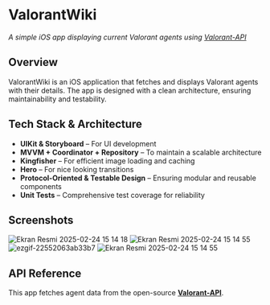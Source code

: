 # **ValorantWiki**  
*A simple iOS app displaying current Valorant agents using [Valorant-API](https://valorant-api.com/)*  

## **Overview**  
ValorantWiki is an iOS application that fetches and displays Valorant agents with their details. The app is designed with a clean architecture, ensuring maintainability and testability.  

## **Tech Stack & Architecture**  
- **UIKit & Storyboard** – For UI development  
- **MVVM + Coordinator + Repository** – To maintain a scalable architecture  
- **Kingfisher** – For efficient image loading and caching
- **Hero** – For nice looking transitions
- **Protocol-Oriented & Testable Design** – Ensuring modular and reusable components  
- **Unit Tests** – Comprehensive test coverage for reliability  

## **Screenshots** 

![Ekran Resmi 2025-02-24 15 14 18](https://github.com/user-attachments/assets/caa0228a-8ba7-4bb3-b4b0-87ac52c30eb1)
![Ekran Resmi 2025-02-24 15 14 55](https://github.com/user-attachments/assets/a036fb5e-49ef-41fa-9fa9-34cb9283dc63)
![ezgif-22552063ab33b7](https://github.com/user-attachments/assets/28585c1c-5ba9-4400-80a1-f6093145a4c2)
![Ekran Resmi 2025-02-24 15 14 55](https://i.ibb.co/4ZjFKqky/gif.gif)

## **API Reference**  
This app fetches agent data from the open-source **[Valorant-API](https://valorant-api.com/)**.
